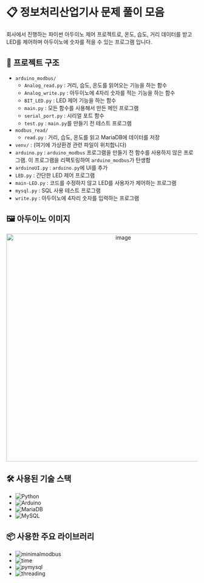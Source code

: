 # 📋 정보처리산업기사 문제 풀이 모음

회사에서 진행하는 파이썬 아두이노 제어 프로젝트로, 온도, 습도, 거리 데이터를 받고 LED를 제어하며 아두이노에 숫자를 적을 수 있는 프로그램 입니다.

## 📂 프로젝트 구조

- `arduino_modbus/`
  - `Analog_read.py` : 거리, 습도, 온도를 읽어오는 기능을 하는 함수
  - `Analog_write.py` : 아두이노에 4자리 숫자를 적는 기능을 하는 함수
  - `BIT_LED.py` : LED 제어 기능을 하는 함수
  - `main.py` : 모든 함수를 사용해서 만든 메인 프로그램
  - `serial_port.py` : 시리얼 포트 함수
  - `test.py` : `main.py`를 만들기 전 테스트 프로그램
- `modbus_read/`
  - `read.py` : 거리, 습도, 온도를 읽고 MariaDB에 데이터를 저장
- `venv/` : (여기에 가상환경 관련 파일이 위치합니다)
- `arduino.py` : `arduino_modbus` 프로그램을 만들기 전 함수를 사용하지 않은 프로그램. 이 프로그램을 리팩토링하여 `arduino_modbus`가 탄생함
- `arduinoUI.py` : `arduino.py`에 UI를 추가
- `LED.py` : 간단한 LED 제어 프로그램
- `main-LED.py` : 코드를 수정하지 않고 LED를 사용자가 제어하는 프로그램
- `mysql.py` : SQL 사용 테스트 프로그램
- `write.py` : 아두이노에 4자리 숫자를 입력하는 프로그램

## 🖼️ 아두이노 이미지
<p align="center">
  <img src="images/modbus.jpg" alt="image" width="600">
</p>

## 🛠️ 사용된 기술 스택

- ![Python](https://img.shields.io/badge/Python-3776AB?style=flat-square&logo=python&logoColor=white)
- ![Arduino](https://img.shields.io/badge/Arduino-00979D?style=flat-square&logo=arduino&logoColor=white)
- ![MariaDB](https://img.shields.io/badge/MariaDB-003545?style=flat-square&logo=mariadb&logoColor=white)
- ![MySQL](https://img.shields.io/badge/MySQL-4479A1?style=flat-square&logo=mysql&logoColor=white)

## 📦 사용한 주요 라이브러리

- ![minimalmodbus](https://img.shields.io/badge/minimalmodbus-FFD700?style=flat-square&logoColor=black)
- ![time](https://img.shields.io/badge/time-FF6F00?style=flat-square&logoColor=white)
- ![pymysql](https://img.shields.io/badge/pymysql-002D72?style=flat-square&logoColor=white)
- ![threading](https://img.shields.io/badge/threading-FFD700?style=flat-square&logoColor=black)